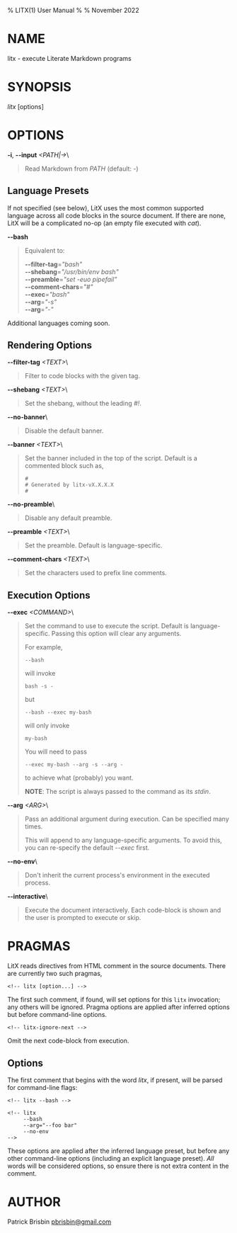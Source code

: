 % LITX(1) User Manual
%
% November 2022

# NAME

litx - execute Literate Markdown programs

# SYNOPSIS

*litx* \[options]

# OPTIONS

**\-i**, **\--input** *\<PATH|->*\

> Read Markdown from *PATH* (default: *-*)

## Language Presets

If not specified (see below), LitX uses the most common supported language
across all code blocks in the source document. If there are none, LitX will be a
complicated no-op (an empty file executed with *cat*).

**\--bash**

> Equivalent to:
>
> **\--filter-tag**=*\"bash\"*\
> **\--shebang**=*\"/usr/bin/env bash\"*\
> **\--preamble**=*\"set -euo pipefail\"*\
> **\--comment-chars**=*\"#\"*\
> **\--exec**=*\"bash\"*\
> **\--arg**=*\"-s\"*\
> **\--arg**=*\"-\"*

Additional languages coming soon.

## Rendering Options

**\--filter-tag** *\<TEXT\>*\

> Filter to code blocks with the given tag.

**\--shebang** *\<TEXT>*\

> Set the shebang, without the leading *#!*.

**\--no-banner**\

> Disable the default banner.

**\--banner** *\<TEXT>*\

> Set the banner included in the top of the script. Default is a commented
> block such as,
>
> ```
> #
> # Generated by litx-vX.X.X.X
> #
> ```

**\--no-preamble**\

> Disable any default preamble.

**\--preamble** *\<TEXT>*\

> Set the preamble. Default is language-specific.

**\--comment-chars** *\<TEXT>*\

> Set the characters used to prefix line comments.

## Execution Options

**\--exec** *\<COMMAND>*\

> Set the command to use to execute the script. Default is language-specific.
> Passing this option will clear any arguments.
>
> For example,
>
> ```
> --bash
> ```
>
> will invoke
>
> ```
> bash -s -
> ```
>
> but
>
> ```
> --bash --exec my-bash
> ```
>
> will only invoke
>
> ```
> my-bash
> ```
>
> You will need to pass
>
> ```
> --exec my-bash --arg -s --arg -
> ```
>
> to achieve what (probably) you want.
>
> **NOTE**: The script is always passed to the command as its *stdin*.

**\--arg** *\<ARG>*\

> Pass an additional argument during execution. Can be specified many times.
>
> This will append to any language-specific arguments. To avoid this, you can
> re-specify the default *\--exec* first.

**\--no-env**\

> Don't inherit the current process's environment in the executed process.

**\--interactive**\

> Execute the document interactively. Each code-block is shown and the user is
> prompted to execute or skip.

# PRAGMAS

LitX reads directives from HTML comment in the source documents. There are
currently two such pragmas,

```
<!-- litx [option...] -->
```

The first such comment, if found, will set options for this `litx` invocation;
any others will be ignored. Pragma options are applied after inferred options
but before command-line options.

```
<!-- litx-ignore-next -->
```

Omit the next code-block from execution.

## Options

The first comment that begins with the word *litx*, if present, will be parsed
for command-line flags:

```
<!-- litx --bash -->

<!-- litx
     --bash
     --arg="--foo bar"
     --no-env
-->
```

These options are applied after the inferred language preset, but before any
other command-line options (including an explicit language preset). *All* words
will be considered options, so ensure there is not extra content in the comment.

# AUTHOR

Patrick Brisbin <pbrisbin@gmail.com>
